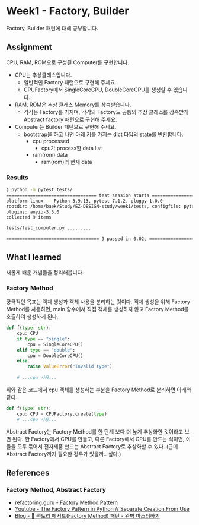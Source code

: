 # Week1 - Factory, Builder

Factory, Builder 패턴에 대해 공부합니다.

## Assignment

CPU, RAM, ROM으로 구성된 Computer를 구현합니다.

- CPU는 추상클래스입니다.
    - 일반적인 Factory 패턴으로 구현해 주세요.
    - CPUFactory에서 SingleCoreCPU, DoubleCoreCPU를 생성할 수 있습니다.
- RAM, ROM은 추상 클래스 Memory를 상속받습니다.
    - 각각은 Factory를 가지며, 각각의 Factory도 공통의 추상 클래스를 상속받게 Abstract factory 패턴으로 구현해 주세요.
- Computer는 Builder 패턴으로 구현해 주세요.
    - bootstrap을 하고 나면 아래 키를 가지는 dict 타입의 state를 반환합니다.
        - cpu processed
            - cpu가 process한 data list
        - ram(rom) data
            - ram(rom)의 현재 data

### Results

```bash
❯ python -m pytest tests/
================================== test session starts ===================================
platform linux -- Python 3.9.13, pytest-7.1.2, pluggy-1.0.0
rootdir: /home/baek/Study/EZ-DESIGN-study/week1/tests, configfile: pytest.ini
plugins: anyio-3.5.0
collected 9 items                                                                        

tests/test_computer.py .........                                                   [100%]

=================================== 9 passed in 0.02s ====================================
```

## What I learned

새롭게 배운 개념들을 정리해봅니다.

### Factory Method

궁극적인 목표는 객체 생성과 객체 사용을 분리하는 것이다. 객체 생성을 위해 Factory Method를 사용하면, main 함수에서 직접 객체를 생성하지 않고 Factory Method를 호출하여 생성하게 된다.

```python
def f(type: str):
    cpu: CPU
    if type == "single":
        cpu = SingleCoreCPU()
    elif type == "double":
        cpu = DoubleCoreCPU()
    else:
        raise ValueError("Invalid type")
    
    # ...cpu 사용...
```

위와 같은 코드에서 cpu 객체를 생성하는 부분을 Factory Method로 분리하면 아래와 같다.

```python
def f(type: str):
    cpu: CPU = CPUFactory.create(type)
    # ...cpu 사용...
```

Abstract Factory는 Factory Method를 한 단계 보다 더 높게 추상화한 것이라고 보면 된다. 한 Factory에서 CPU를 만들고, 다른 Factory에서 GPU를 만드는 식이면, 이들을 모두 묶어서 전자제품 만드는 Abstract Factory로 추상화할 수 있다. (근데 Abstract Factory까지 필요한 경우가 있을까.. 싶다.)

## References 

### Factory Method, Abstract Factory

- [refactoring.guru - Factory Method Pattern](https://refactoring.guru/ko/design-patterns/factory-method)
- [Youtube - The Factory Pattern in Python // Separate Creation From Use](https://www.youtube.com/watch?v=s_4ZrtQs8Do)
- [Blog - 💠 팩토리 메서드(Factory Method) 패턴 - 완벽 마스터하기](https://inpa.tistory.com/entry/GOF-%F0%9F%92%A0-%ED%8C%A9%ED%86%A0%EB%A6%AC-%EB%A9%94%EC%84%9C%EB%93%9CFactory-Method-%ED%8C%A8%ED%84%B4-%EC%A0%9C%EB%8C%80%EB%A1%9C-%EB%B0%B0%EC%9B%8C%EB%B3%B4%EC%9E%90)